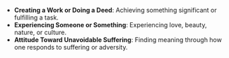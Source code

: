 - **Creating a Work or Doing a Deed**: Achieving something significant or fulfilling a task.
- **Experiencing Someone or Something**: Experiencing love, beauty, nature, or culture.
- **Attitude Toward Unavoidable Suffering**: Finding meaning through how one responds to suffering or adversity.